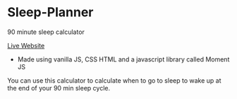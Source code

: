 # Sleep-Planner
90 minute sleep calculator

[Live Website](https://keypuncheralwin.github.io/Sleep-Planner/)
- Made using vanilla JS, CSS HTML and a javascript library called Moment JS

You can use this calculator to calculate when to go to sleep to wake up at the end of your 90 min sleep cycle.

